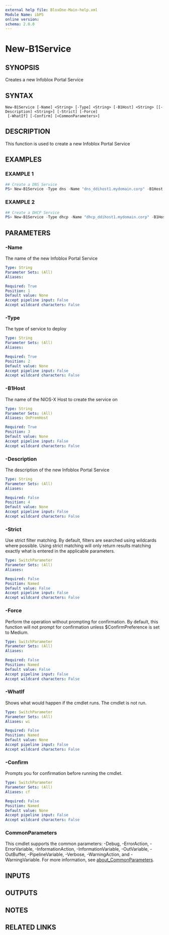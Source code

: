 ```yaml
---
external help file: BloxOne-Main-help.xml
Module Name: ibPS
online version:
schema: 2.0.0
---
```


# New-B1Service

## SYNOPSIS
Creates a new Infoblox Portal Service

## SYNTAX

```
New-B1Service [-Name] <String> [-Type] <String> [-B1Host] <String> [[-Description] <String>] [-Strict] [-Force]
 [-WhatIf] [-Confirm] [<CommonParameters>]
```

## DESCRIPTION
This function is used to create a new Infoblox Portal Service

## EXAMPLES

### EXAMPLE 1
```powershell
## Create a DNS Service
PS> New-B1Service -Type dns -Name "dns_ddihost1.mydomain.corp" -B1Host "ddihost1.mydomain.corp"
```

### EXAMPLE 2
```powershell
## Create a DHCP Service
PS> New-B1Service -Type dhcp -Name "dhcp_ddihost1.mydomain.corp" -B1Host "ddihost1.mydomain.corp"
```

## PARAMETERS

### -Name
The name of the new Infoblox Portal Service

```yaml
Type: String
Parameter Sets: (All)
Aliases:

Required: True
Position: 1
Default value: None
Accept pipeline input: False
Accept wildcard characters: False
```

### -Type
The type of service to deploy

```yaml
Type: String
Parameter Sets: (All)
Aliases:

Required: True
Position: 2
Default value: None
Accept pipeline input: False
Accept wildcard characters: False
```

### -B1Host
The name of the NIOS-X Host to create the service on

```yaml
Type: String
Parameter Sets: (All)
Aliases: OnPremHost

Required: True
Position: 3
Default value: None
Accept pipeline input: False
Accept wildcard characters: False
```

### -Description
The description of the new Infoblox Portal Service

```yaml
Type: String
Parameter Sets: (All)
Aliases:

Required: False
Position: 4
Default value: None
Accept pipeline input: False
Accept wildcard characters: False
```

### -Strict
Use strict filter matching.
By default, filters are searched using wildcards where possible.
Using strict matching will only return results matching exactly what is entered in the applicable parameters.

```yaml
Type: SwitchParameter
Parameter Sets: (All)
Aliases:

Required: False
Position: Named
Default value: False
Accept pipeline input: False
Accept wildcard characters: False
```

### -Force
Perform the operation without prompting for confirmation.
By default, this function will not prompt for confirmation unless $ConfirmPreference is set to Medium.

```yaml
Type: SwitchParameter
Parameter Sets: (All)
Aliases:

Required: False
Position: Named
Default value: False
Accept pipeline input: False
Accept wildcard characters: False
```

### -WhatIf
Shows what would happen if the cmdlet runs.
The cmdlet is not run.

```yaml
Type: SwitchParameter
Parameter Sets: (All)
Aliases: wi

Required: False
Position: Named
Default value: None
Accept pipeline input: False
Accept wildcard characters: False
```

### -Confirm
Prompts you for confirmation before running the cmdlet.

```yaml
Type: SwitchParameter
Parameter Sets: (All)
Aliases: cf

Required: False
Position: Named
Default value: None
Accept pipeline input: False
Accept wildcard characters: False
```

### CommonParameters
This cmdlet supports the common parameters: -Debug, -ErrorAction, -ErrorVariable, -InformationAction, -InformationVariable, -OutVariable, -OutBuffer, -PipelineVariable, -Verbose, -WarningAction, and -WarningVariable. For more information, see [about_CommonParameters](http://go.microsoft.com/fwlink/?LinkID=113216).

## INPUTS

## OUTPUTS

## NOTES

## RELATED LINKS
